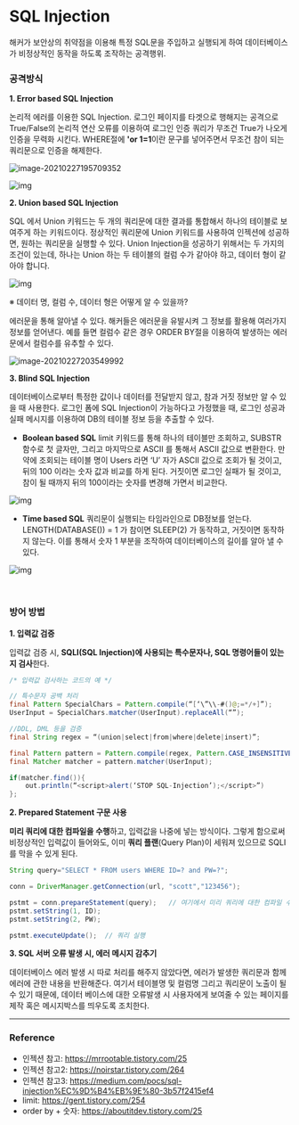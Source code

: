 # SQL Injection

해커가 보안상의 취약점을 이용해 특정 SQL문을 주입하고 실행되게 하여 데이터베이스가 비정상적인 동작을 하도록 조작하는 공격행위.



### 공격방식

**1. Error based SQL Injection**

 논리적 에러를 이용한 SQL Injection. 로그인 페이지를 타겟으로 행해지는 공격으로 True/False의 논리적 연산 오류를 이용하여 로그인 인증 쿼리가 무조건 True가 나오게 인증을 무력화 시킨다.
 WHERE절에 **'or 1=1**이란 문구를 넣어주면서 무조건 참이 되는 쿼리문으로 인증을 해제한다.

![image-20210227195709352](https://user-images.githubusercontent.com/71415474/109386781-77d13800-7940-11eb-8d27-94d93f87d23f.png)

![img](https://t1.daumcdn.net/cfile/tistory/9958373C5C8890FA03)



**2. Union based SQL Injection**

  SQL 에서 Union 키워드는 두 개의 쿼리문에 대한 결과를 통합해서 하나의 테이블로 보여주게 하는 키워드이다. 정상적인 쿼리문에 Union 키워드를 사용하여 인젝션에 성공하면, 원하는 쿼리문을 실행할 수 있다.
 Union Injection을 성공하기 위해서는 두 가지의 조건이 있는데, 하나는 Union 하는 두 테이블의 컬럼 수가 같아야 하고, 데이터 형이 같아야 합니다. 

![img](https://t1.daumcdn.net/cfile/tistory/99BD4C3C5C8890FA0A)

※ 데이터 명, 컬럼 수, 데이터 형은 어떻게 알 수 있을까?

에러문을 통해 알아낼 수 있다. 해커들은 에러문을 유발시켜 그 정보를 활용해 여러가지 정보를 얻어낸다. 예를 들면 컬럼수 같은 경우 ORDER BY절을 이용하여 발생하는 에러문에서 컬럼수를 유추할 수 있다.

![image-20210227203549992](https://user-images.githubusercontent.com/71415474/109386788-861f5400-7940-11eb-80ef-4fe47bc08a7d.png)



**3. Blind SQL Injection**

 데이터베이스로부터 특정한 값이나 데이터를 전달받지 않고, 참과 거짓 정보만 알 수 있을 때 사용한다. 로그인 폼에 SQL Injection이 가능하다고 가정했을 때, 로그인 성공과 실패 메시지를 이용하여 DB의 테이블 정보 등을 추출할 수 있다.

- **Boolean based SQL**
   limit 키워드를 통해 하나의 테이블만 조회하고, SUBSTR 함수로 첫 글자만, 그리고 마지막으로 ASCII 를 통해서 ASCII 값으로 변환한다. 만약에 조회되는 테이블 명이 Users 라면 ‘U’ 자가 ASCII 값으로 조회가 될 것이고, 뒤의 100 이라는 숫자 값과 비교를 하게 된다. 거짓이면 로그인 실패가 될 것이고, 참이 될 때까지 뒤의 100이라는 숫자를 변경해 가면서 비교한다.

![img](https://t1.daumcdn.net/cfile/tistory/99525F3C5C8890F90E)

- **Time based SQL**
  쿼리문이 실행되는 타임라인으로 DB정보를 얻는다. LENGTH(DATABASE()) = 1 가 참이면 SLEEP(2) 가 동작하고, 거짓이면 동작하지 않는다. 이를 통해서 숫자 1 부분을 조작하여 데이터베이스의 길이를 알아 낼 수 있다. 

![img](https://t1.daumcdn.net/cfile/tistory/99CAFB395C88914513)

​	

### 방어 방법

**1. 입력값 검증**

 입력값 검증 시, **SQLI(SQL Injection)에 사용되는 특수문자나, SQL  명령어들이 있는지 검사**한다.

```java
/* 입력값 검사하는 코드의 예 */

// 특수문자 공백 처리
final Pattern SpecialChars = Pattern.compile(“[‘\”\\-#()@;=*/+]”);
UserInput = SpecialChars.matcher(UserInput).replaceAll(“”);

//DDL, DML 등을 검증
final String regex = “(union|select|from|where|delete|insert)”;

final Pattern pattern = Pattern.compile(regex, Pattern.CASE_INSENSITIVE);
final Matcher matcher = pattern.matcher(UserInput);

if(matcher.find()){
    out.println(“<script>alert(‘STOP SQL-Injection’);</script>”)
};
```



**2. Prepared Statement 구문 사용**

 **미리 쿼리에 대한 컴파일을 수행**하고, 입력값을 나중에 넣는 방식이다. 그렇게 함으로써 비정상적인 입력값이 들어와도, 이미 **쿼리 플랜**(Query Plan)이 세워져 있으므로 SQLI를 막을 수 있게 된다.

```java
String query="SELECT * FROM users WHERE ID=? and PW=?";

conn = DriverManager.getConnection(url, "scott","123456");  

pstmt = conn.prepareStatement(query);   // 여기에서 미리 쿼리에 대한 컴파일 수행
pstmt.setString(1, ID);
pstmt.setString(2, PW);

pstmt.executeUpdate();  // 쿼리 실행
```



**3. SQL 서버 오류 발생 시, 에러 메시지 감추기**

 데이터베이스 에러 발생 시 따로 처리를 해주지 않았다면, 에러가 발생한 쿼리문과 함께 에러에 관한 내용을 반환해준다. 여기서 테이블명 및 컬럼명 그리고 쿼리문이 노출이 될 수 있기 때문에, 데이터 베이스에 대한 오류발생 시 사용자에게 보여줄 수 있는 페이지를 제작 혹은 메시지박스를 띄우도록 조치한다.

---

### Reference

- 인젝션 참고: https://mrrootable.tistory.com/25
- 인젝션 참고2: https://noirstar.tistory.com/264
- 인젝션 참고3: https://medium.com/pocs/sql-injection%EC%9D%B4%EB%9E%80-3b57f2415ef4
- limit: https://gent.tistory.com/254
- order by + 숫자: https://aboutitdev.tistory.com/25

